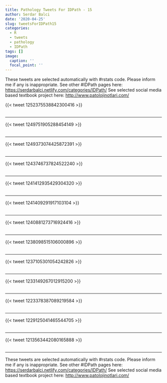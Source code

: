 ```yaml
---
title: Pathology Tweets For IDPath - 15
author: Serdar Balci
date: '2020-04-25'
slug: tweetsForIDPath15
categories:
  - R
  - tweets
  - pathology
  - IDPath
tags: []
image:
  caption: ''
  focal_point: ''
---
```



These tweets are selected automatically with #rstats code. Please inform me if any is inappropriate.
See other #IDPath pages here: https://serdarbalci.netlify.com/categories/IDPath/ 
See selected social media based textbook project here: http://www.patolojinotlari.com/

{{< tweet 1252375538842300416 >}}
<br>
<br>
<hr>
{{< tweet 1249751905288454149 >}}
<br>
<br>
<hr>
{{< tweet 1249373074425872391 >}}
<br>
<br>
<hr>
{{< tweet 1243746737824522240 >}}
<br>
<br>
<hr>
{{< tweet 1241412935429304320 >}}
<br>
<br>
<hr>
{{< tweet 1241409291917103104 >}}
<br>
<br>
<hr>
{{< tweet 1240881273716924416 >}}
<br>
<br>
<hr>
{{< tweet 1238098515106000896 >}}
<br>
<br>
<hr>
{{< tweet 1237105301054242826 >}}
<br>
<br>
<hr>
{{< tweet 1233149267012915200 >}}
<br>
<br>
<hr>
{{< tweet 1223378387089219584 >}}
<br>
<br>
<hr>
{{< tweet 1229125041465544705 >}}
<br>
<br>
<hr>
{{< tweet 1213563442080165888 >}}
<br>
<br>
<hr>


These tweets are selected automatically with #rstats code. Please inform me if any is inappropriate.
See other #IDPath pages here: https://serdarbalci.netlify.com/categories/IDPath/ 
See selected social media based textbook project here: http://www.patolojinotlari.com/
